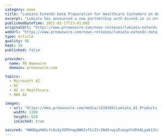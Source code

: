```yaml
---
category: news
title: "Lumiata Extends Data Preparation for Healthcare Customers on AWS and Azure in Partnership with Ascend.io"
excerpt: "Lumiata has announced a new partnership with Ascend.io in order to provide customers with access to its proprietary data preparation"
publishedDateTime: 2021-02-17T13:41:00Z
originalUrl: "https://www.prnewswire.com/news-releases/lumiata-extends-data-preparation-for-healthcare-customers-on-aws-and-azure-in-partnership-with-ascendio-301229521.html"
webUrl: "https://www.prnewswire.com/news-releases/lumiata-extends-data-preparation-for-healthcare-customers-on-aws-and-azure-in-partnership-with-ascendio-301229521.html"
type: article
quality: 56
heat: 56
published: false

provider:
  name: PR Newswire
  domain: prnewswire.com

topics:
  - Microsoft AI
  - AI
  - AI in Healthcare
  - AWS AI

images:
  - url: "https://mma.prnewswire.com/media/1439360/Lumiata_AI_Products.jpg?p=facebook"
    width: 1200
    height: 628
    isCached: true

secured: "HWKBqahWScfc0idy3SPVnop8WK2vfCcZI+INd5+wyiEceopVtdhhALyek13txjNxkJmaRRo/s/wBhVTKlM+m0DWD12XBTzrexe93h1hxzqHwakdEzsEks1UqQwFWDnBcmsLnGoZp7ipfBch0vnHgdLNt6NBk3JzE9xJwhyJwl59r7FRTfa3/NpNkAAwn568Kz566S87fbdFqc40g0qVK51MeuF/Ynnaa56E2BL/e23f+z3Ja5NHVtzvWPYj3L5CdOCBkMLfn5UK2Zvy6/bKNwsftvtmcpGzr4C1/MFBGB7Z+RBwb4S0BVaA5ZyU2EWK+5DdR2eNJ5mNCgv1/xoUDr+8K2rG//T65CFljjTdIWMU=;lQnS2tTSXicdgsD/w2IIPQ=="
---
```


